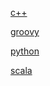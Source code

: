 <a href="c++/readme.md">c++</a>

<a href="groovy/readme.md">groovy</a>

<a href="python/readme.md">python</a>

<a href="scala/readme.md">scala</a>

